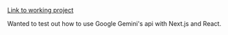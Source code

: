 [Link to working project](https://ai-summarizer-two-sigma.vercel.app)

Wanted to test out how to use Google Gemini's api with Next.js and React.
